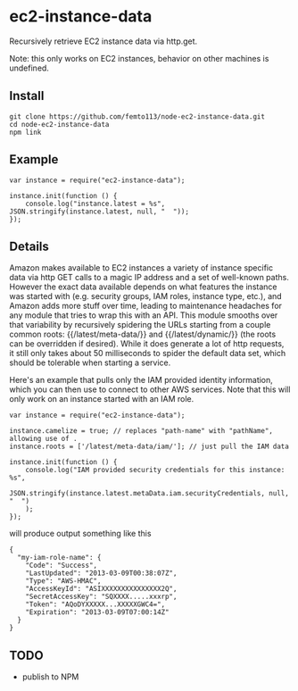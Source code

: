 # ec2-instance-data

Recursively retrieve EC2 instance data via http.get.

Note: this only works on EC2 instances, behavior on other machines is undefined.

## Install

    git clone https://github.com/femto113/node-ec2-instance-data.git
    cd node-ec2-instance-data
    npm link

## Example

    var instance = require("ec2-instance-data");

    instance.init(function () {
        console.log("instance.latest = %s", JSON.stringify(instance.latest, null, "  "));
    });

## Details

Amazon makes available to EC2 instances a variety of instance specific data via http GET calls to a
magic IP address and a set of well-known paths.  However the exact data available depends on 
what features the instance was started with (e.g. security groups, IAM roles, instance type, etc.),
and Amazon adds more stuff over time, leading to maintenance headaches for any module that tries to wrap
this with an API.  This module smooths over that variability by recursively spidering the URLs starting
from a couple common roots: {{/latest/meta-data/}} and {{/latest/dynamic/}} (the roots can be overridden
if desired).  While it does generate a lot of http requests, it still only takes about 50 milliseconds
to spider the default data set, which should be tolerable when starting a service.

Here's an example that pulls only the IAM provided identity information, which you can then use to connect
to other AWS services.  Note that this will only work on an instance started with an IAM role.

    var instance = require("ec2-instance-data");

    instance.camelize = true; // replaces "path-name" with "pathName", allowing use of .
    instance.roots = ['/latest/meta-data/iam/']; // just pull the IAM data

    instance.init(function () {
        console.log("IAM provided security credentials for this instance: %s",
              JSON.stringify(instance.latest.metaData.iam.securityCredentials, null, "  ")
        );
    });

will produce output something like this

    {
      "my-iam-role-name": {
        "Code": "Success",
        "LastUpdated": "2013-03-09T00:38:07Z",
        "Type": "AWS-HMAC",
        "AccessKeyId": "ASIXXXXXXXXXXXXXXX2Q",
        "SecretAccessKey": "SQXXXX.....xxxrp",
        "Token": "AQoDYXXXXX...XXXXXGWC4=",
        "Expiration": "2013-03-09T07:00:14Z"
      }
    }

## TODO

- publish to NPM
